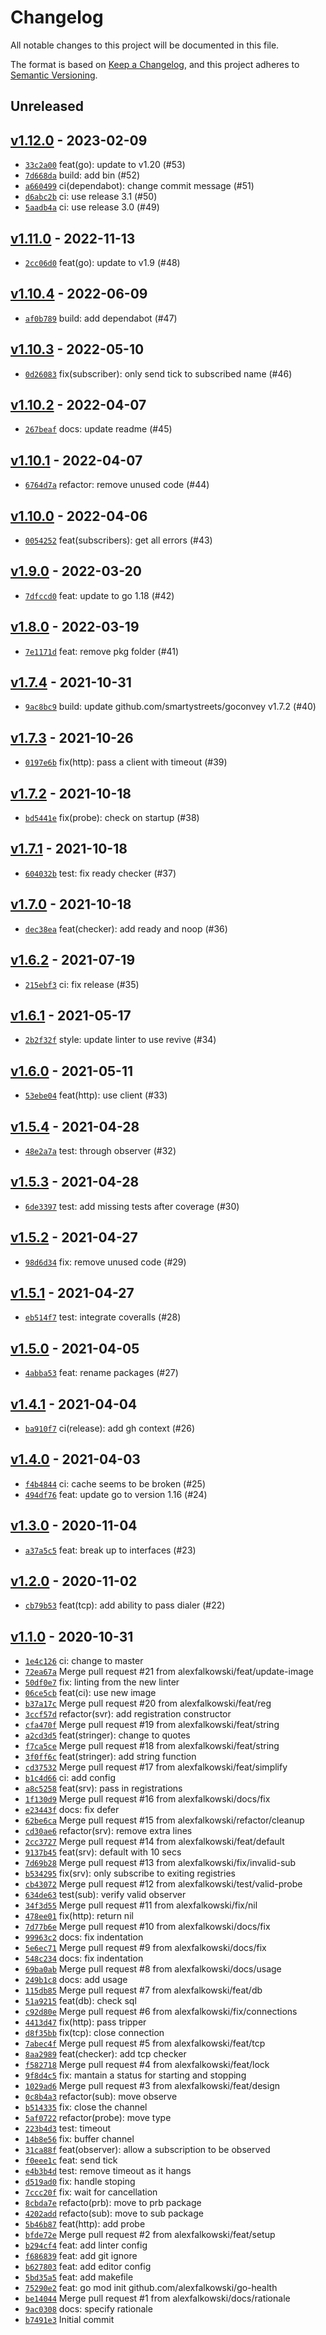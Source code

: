 # Changelog

All notable changes to this project will be documented in this file.

The format is based on [Keep a Changelog](https://keepachangelog.com/en/1.0.0/), and this project adheres to [Semantic Versioning](https://semver.org/spec/v2.0.0.html).

## Unreleased

## [v1.12.0](https://github.com/alexfalkowski/go-health/releases/tag/v1.12.0) - 2023-02-09

- [`33c2a00`](https://github.com/alexfalkowski/go-health/commit/33c2a00fb238af541950f930591b70e4f5bf066d) feat(go): update to v1.20 (#53)
- [`7d668da`](https://github.com/alexfalkowski/go-health/commit/7d668da6b2b85f9b53d8a04860e194645e2adbfa) build: add bin (#52)
- [`a660499`](https://github.com/alexfalkowski/go-health/commit/a660499b88c38142cb844d7f82520f978bb67855) ci(dependabot): change commit message (#51)
- [`d6abc2b`](https://github.com/alexfalkowski/go-health/commit/d6abc2bd2f833eb680a3d927547e2d3ad4ea86ca) ci: use release 3.1 (#50)
- [`5aadb4a`](https://github.com/alexfalkowski/go-health/commit/5aadb4a96df0c93bae24ee723dae352c4f938316) ci: use release 3.0 (#49)

## [v1.11.0](https://github.com/alexfalkowski/go-health/releases/tag/v1.11.0) - 2022-11-13

- [`2cc06d0`](https://github.com/alexfalkowski/go-health/commit/2cc06d0459ce7845f698aefa5fd9d387e315aea1) feat(go): update to v1.9 (#48)

## [v1.10.4](https://github.com/alexfalkowski/go-health/releases/tag/v1.10.4) - 2022-06-09

- [`af0b789`](https://github.com/alexfalkowski/go-health/commit/af0b789db49701a41d116cb72f44fe19fbcc8f8b) build: add dependabot (#47)

## [v1.10.3](https://github.com/alexfalkowski/go-health/releases/tag/v1.10.3) - 2022-05-10

- [`0d26083`](https://github.com/alexfalkowski/go-health/commit/0d260831ad8e1720ca954f76b08fcd841baefb8a) fix(subscriber): only send tick to subscribed name (#46)

## [v1.10.2](https://github.com/alexfalkowski/go-health/releases/tag/v1.10.2) - 2022-04-07

- [`267beaf`](https://github.com/alexfalkowski/go-health/commit/267beaf2b0eecb76fdf631ed25c98026ce40b618) docs: update readme (#45)

## [v1.10.1](https://github.com/alexfalkowski/go-health/releases/tag/v1.10.1) - 2022-04-07

- [`6764d7a`](https://github.com/alexfalkowski/go-health/commit/6764d7afed51a14101c71346ee25dd36754675ab) refactor: remove unused code (#44)

## [v1.10.0](https://github.com/alexfalkowski/go-health/releases/tag/v1.10.0) - 2022-04-06

- [`0054252`](https://github.com/alexfalkowski/go-health/commit/0054252aa02cff4ae40f2fcd485e847df0e11ef2) feat(subscribers): get all errors (#43)

## [v1.9.0](https://github.com/alexfalkowski/go-health/releases/tag/v1.9.0) - 2022-03-20

- [`7dfccd0`](https://github.com/alexfalkowski/go-health/commit/7dfccd04c3cecbd3f23bea9ac86c2ca0f9b65de8) feat: update to go 1.18 (#42)

## [v1.8.0](https://github.com/alexfalkowski/go-health/releases/tag/v1.8.0) - 2022-03-19

- [`7e1171d`](https://github.com/alexfalkowski/go-health/commit/7e1171d60dd972f5496669c91af0d425e52407a8) feat: remove pkg folder (#41)

## [v1.7.4](https://github.com/alexfalkowski/go-health/releases/tag/v1.7.4) - 2021-10-31

- [`9ac8bc9`](https://github.com/alexfalkowski/go-health/commit/9ac8bc9d4d21ff05f6fef70e1290683479ddc31b) build: update github.com/smartystreets/goconvey v1.7.2 (#40)

## [v1.7.3](https://github.com/alexfalkowski/go-health/releases/tag/v1.7.3) - 2021-10-26

- [`0197e6b`](https://github.com/alexfalkowski/go-health/commit/0197e6b21a465cb7ca8d029ac26b596e79ac15a2) fix(http): pass a client with timeout (#39)

## [v1.7.2](https://github.com/alexfalkowski/go-health/releases/tag/v1.7.2) - 2021-10-18

- [`bd5441e`](https://github.com/alexfalkowski/go-health/commit/bd5441eb3c6e9e8947410059d42a47daa911df18) fix(probe): check on startup (#38)

## [v1.7.1](https://github.com/alexfalkowski/go-health/releases/tag/v1.7.1) - 2021-10-18

- [`604032b`](https://github.com/alexfalkowski/go-health/commit/604032b6ac159961ea888a6a56b17a4ec214d21e) test: fix ready checker (#37)

## [v1.7.0](https://github.com/alexfalkowski/go-health/releases/tag/v1.7.0) - 2021-10-18

- [`dec38ea`](https://github.com/alexfalkowski/go-health/commit/dec38eaf6df354062fc79f865af9cd718fee91f4) feat(checker): add ready and noop (#36)

## [v1.6.2](https://github.com/alexfalkowski/go-health/releases/tag/v1.6.2) - 2021-07-19

- [`215ebf3`](https://github.com/alexfalkowski/go-health/commit/215ebf308e4644d9724b3471acdc397ce6a1f5d8) ci: fix release (#35)

## [v1.6.1](https://github.com/alexfalkowski/go-health/releases/tag/v1.6.1) - 2021-05-17

- [`2b2f32f`](https://github.com/alexfalkowski/go-health/commit/2b2f32f7b00eec06544a7ae87c99b057056ba3a6) style: update linter to use revive (#34)

## [v1.6.0](https://github.com/alexfalkowski/go-health/releases/tag/v1.6.0) - 2021-05-11

- [`53ebe04`](https://github.com/alexfalkowski/go-health/commit/53ebe04463d7d68659f4aab0f897b5490127be5f) feat(http): use client (#33)

## [v1.5.4](https://github.com/alexfalkowski/go-health/releases/tag/v1.5.4) - 2021-04-28

- [`48e2a7a`](https://github.com/alexfalkowski/go-health/commit/48e2a7a102f48e88accefe054380f3747568c14e) test: through observer (#32)

## [v1.5.3](https://github.com/alexfalkowski/go-health/releases/tag/v1.5.3) - 2021-04-28

- [`6de3397`](https://github.com/alexfalkowski/go-health/commit/6de3397746b7b1370b5aa46edf2f61cab17577fb) test: add missing tests after coverage (#30)

## [v1.5.2](https://github.com/alexfalkowski/go-health/releases/tag/v1.5.2) - 2021-04-27

- [`98d6d34`](https://github.com/alexfalkowski/go-health/commit/98d6d34d546a77a232a4f73f1ec55454b52a09ed) fix: remove unused code (#29)

## [v1.5.1](https://github.com/alexfalkowski/go-health/releases/tag/v1.5.1) - 2021-04-27

- [`eb514f7`](https://github.com/alexfalkowski/go-health/commit/eb514f785938a75c721e82805fbe4da3dc395141) test: integrate coveralls (#28)

## [v1.5.0](https://github.com/alexfalkowski/go-health/releases/tag/v1.5.0) - 2021-04-05

- [`4abba53`](https://github.com/alexfalkowski/go-health/commit/4abba53eca7887ef6205266d38492c87b4d15004) feat: rename packages (#27)

## [v1.4.1](https://github.com/alexfalkowski/go-health/releases/tag/v1.4.1) - 2021-04-04

- [`ba910f7`](https://github.com/alexfalkowski/go-health/commit/ba910f795e30d2054d2a153f1ee085d3a5dc9440) ci(release): add gh context (#26)

## [v1.4.0](https://github.com/alexfalkowski/go-health/releases/tag/v1.4.0) - 2021-04-03

- [`f4b4844`](https://github.com/alexfalkowski/go-health/commit/f4b48448dbb90104300451df25cc3d954177736c) ci: cache seems to be broken (#25)
- [`494df76`](https://github.com/alexfalkowski/go-health/commit/494df76909d74f28a38f39b6e7c282b0f839ad7a) feat: update go to version 1.16 (#24)

## [v1.3.0](https://github.com/alexfalkowski/go-health/releases/tag/v1.3.0) - 2020-11-04

- [`a37a5c5`](https://github.com/alexfalkowski/go-health/commit/a37a5c572a84f54f293e65e70ace96cbf826d8c0) feat: break up to interfaces (#23)

## [v1.2.0](https://github.com/alexfalkowski/go-health/releases/tag/v1.2.0) - 2020-11-02

- [`cb79b53`](https://github.com/alexfalkowski/go-health/commit/cb79b534053a2ab2189969fa2fe06f18b72b2cd0) feat(tcp): add ability to pass dialer (#22)

## [v1.1.0](https://github.com/alexfalkowski/go-health/releases/tag/v1.1.0) - 2020-10-31

- [`1e4c126`](https://github.com/alexfalkowski/go-health/commit/1e4c1268c69d8610e8c1a23e0d4a7b16b6dfe898) ci: change to master
- [`72ea67a`](https://github.com/alexfalkowski/go-health/commit/72ea67ad51d597e7baa848d5e3f75a8b53837025) Merge pull request #21 from alexfalkowski/feat/update-image
- [`50df0e7`](https://github.com/alexfalkowski/go-health/commit/50df0e73d3bfe7639cfc81c1dce64811f49110e0) fix: linting from the new linter
- [`06ce5cb`](https://github.com/alexfalkowski/go-health/commit/06ce5cb972735c1cd03d96a6cdd3f7e2a2d8ca7b) feat(ci): use new image
- [`b37a17c`](https://github.com/alexfalkowski/go-health/commit/b37a17c04a0169bf50f45c4a1315657129e2ade0) Merge pull request #20 from alexfalkowski/feat/reg
- [`3ccf57d`](https://github.com/alexfalkowski/go-health/commit/3ccf57d3ed7f1d77f97deab93bd2e435d805691f) refactor(svr): add registration constructor
- [`cfa470f`](https://github.com/alexfalkowski/go-health/commit/cfa470fb3fb3d4466a848e4fbc1f586a2dc8d8c7) Merge pull request #19 from alexfalkowski/feat/string
- [`a2cd3d5`](https://github.com/alexfalkowski/go-health/commit/a2cd3d5fe4b20ffed9838c90441c283c8d9d4d1b) feat(stringer): change to quotes
- [`f7ca5ce`](https://github.com/alexfalkowski/go-health/commit/f7ca5ce4820bbb8f0a994f2226a920815e8eafef) Merge pull request #18 from alexfalkowski/feat/string
- [`3f0ff6c`](https://github.com/alexfalkowski/go-health/commit/3f0ff6c058f7620a7f1f83ac0939e939e93ffa29) feat(stringer): add string function
- [`cd37532`](https://github.com/alexfalkowski/go-health/commit/cd37532f9c58422f8ec08f63a9d231418d485844) Merge pull request #17 from alexfalkowski/feat/simplify
- [`b1c4d66`](https://github.com/alexfalkowski/go-health/commit/b1c4d66a59c000905392857f7657a0fd4f2c26ad) ci: add config
- [`a8c5258`](https://github.com/alexfalkowski/go-health/commit/a8c5258af299b995f0a0624cf534c20eb91ce0fb) feat(srv): pass in registrations
- [`1f130d9`](https://github.com/alexfalkowski/go-health/commit/1f130d9ff3ba3f8c7519270270af69eec4abe0fc) Merge pull request #16 from alexfalkowski/docs/fix
- [`e23443f`](https://github.com/alexfalkowski/go-health/commit/e23443f3915383916838f7b991562fb1669acca6) docs: fix defer
- [`62be6ca`](https://github.com/alexfalkowski/go-health/commit/62be6cab34756ce98742d05e57b6542bd2bf695d) Merge pull request #15 from alexfalkowski/refactor/cleanup
- [`cd30ae6`](https://github.com/alexfalkowski/go-health/commit/cd30ae6ae8cb0e8c5041f461180ab7bab6ce9579) refactor(srv): remove extra lines
- [`2cc3727`](https://github.com/alexfalkowski/go-health/commit/2cc3727fbbd4ebf4fe9c70bc3d689822524b387f) Merge pull request #14 from alexfalkowski/feat/default
- [`9137b45`](https://github.com/alexfalkowski/go-health/commit/9137b45d2b9d29b7f55c4bcd89ffec9022877f06) feat(srv): default with 10 secs
- [`7d69b28`](https://github.com/alexfalkowski/go-health/commit/7d69b28d3d7c17ef9f408229c088945d697755ab) Merge pull request #13 from alexfalkowski/fix/invalid-sub
- [`b534295`](https://github.com/alexfalkowski/go-health/commit/b534295027350707542f5133346b448d5299aa24) fix(srv): only subscribe to exiting registries
- [`cb43072`](https://github.com/alexfalkowski/go-health/commit/cb43072dcf1fc6cbe295f5d3266bcd3e25e676eb) Merge pull request #12 from alexfalkowski/test/valid-probe
- [`634de63`](https://github.com/alexfalkowski/go-health/commit/634de638aaf66c5bec279655e9a7cbe414b2fc7c) test(sub): verify valid observer
- [`34f3d55`](https://github.com/alexfalkowski/go-health/commit/34f3d55db6055a2971e6b9e78bafad91be616217) Merge pull request #11 from alexfalkowski/fix/nil
- [`478ee01`](https://github.com/alexfalkowski/go-health/commit/478ee01d521365b72339ce53a3861e8fc3d0a53c) fix(http): return nil
- [`7d77b6e`](https://github.com/alexfalkowski/go-health/commit/7d77b6ef59370fdccdc8234312f370f8a04fa3aa) Merge pull request #10 from alexfalkowski/docs/fix
- [`99963c2`](https://github.com/alexfalkowski/go-health/commit/99963c2f62303e4403dc25753d5c4147439a0b6e) docs: fix indentation
- [`5e6ec71`](https://github.com/alexfalkowski/go-health/commit/5e6ec7174a904bc726472bd0fbe4b182d5ace9a0) Merge pull request #9 from alexfalkowski/docs/fix
- [`548c234`](https://github.com/alexfalkowski/go-health/commit/548c2347a802232f17e90754a2b29bd65123c8b9) docs: fix indentation
- [`69ba0ab`](https://github.com/alexfalkowski/go-health/commit/69ba0abbbbc39f44336d441de7ffd0d6bc9b5646) Merge pull request #8 from alexfalkowski/docs/usage
- [`249b1c8`](https://github.com/alexfalkowski/go-health/commit/249b1c88658adda9ea0e8d36f09d33579e1ee098) docs: add usage
- [`115db85`](https://github.com/alexfalkowski/go-health/commit/115db85d50d2b0ca29bc7f9b26d8da6f9f1deee1) Merge pull request #7 from alexfalkowski/feat/db
- [`51a9215`](https://github.com/alexfalkowski/go-health/commit/51a92152ff628ca7100659b7715f9da592b44fc2) feat(db): check sql
- [`c92d80e`](https://github.com/alexfalkowski/go-health/commit/c92d80ee8cf34afd37b046b459c4db1ce7abb914) Merge pull request #6 from alexfalkowski/fix/connections
- [`4413d47`](https://github.com/alexfalkowski/go-health/commit/4413d47028201a3c121385a4db9c72d8384568a5) fix(http): pass tripper
- [`d8f35bb`](https://github.com/alexfalkowski/go-health/commit/d8f35bb6c4f7a7d9d307646abbe616041e31d60b) fix(tcp): close connection
- [`7abec4f`](https://github.com/alexfalkowski/go-health/commit/7abec4ff76651ca617bb1650f474e31c88fe6743) Merge pull request #5 from alexfalkowski/feat/tcp
- [`8aa2989`](https://github.com/alexfalkowski/go-health/commit/8aa2989530c8c38ac1799b5e6e58ba3d10f8e8fc) feat(checker): add tcp checker
- [`f582718`](https://github.com/alexfalkowski/go-health/commit/f582718d9d9d4aa2ea46b12fc63b6838d99fc65b) Merge pull request #4 from alexfalkowski/feat/lock
- [`9f8d4c5`](https://github.com/alexfalkowski/go-health/commit/9f8d4c546458277eb07e9b235a8ef2a02c0c6eae) fix: mantain a status for starting and stopping
- [`1029ad6`](https://github.com/alexfalkowski/go-health/commit/1029ad6acfdccece0e0d8f10fbcdcd296106fb84) Merge pull request #3 from alexfalkowski/feat/design
- [`0c8b4a3`](https://github.com/alexfalkowski/go-health/commit/0c8b4a34684fc591cc2dac10037dbfc82299668e) refactor(sub): move observe
- [`b514335`](https://github.com/alexfalkowski/go-health/commit/b514335cb7ae4d795eb5d07745b786ac946175d7) fix: close the channel
- [`5af0722`](https://github.com/alexfalkowski/go-health/commit/5af07224a89777ecde47f144ea925a1f1d413209) refactor(probe): move type
- [`223b4d3`](https://github.com/alexfalkowski/go-health/commit/223b4d308b2f2b7615ffafbbf5b6459a98293f49) test: timeout
- [`14b8e56`](https://github.com/alexfalkowski/go-health/commit/14b8e5644323330c3b608dcff64a83840f94661b) fix: buffer channel
- [`31ca88f`](https://github.com/alexfalkowski/go-health/commit/31ca88fc1a7caeec78d3800b83170fcd527e712c) feat(observer): allow a subscription to be observed
- [`f0eee1c`](https://github.com/alexfalkowski/go-health/commit/f0eee1cf946cf86cf2469ab0ab654db2c1729879) feat: send tick
- [`e4b3b4d`](https://github.com/alexfalkowski/go-health/commit/e4b3b4da3bcd3e3462a53f65d29db964edea28fd) test: remove timeout as it hangs
- [`d519ad0`](https://github.com/alexfalkowski/go-health/commit/d519ad0f3dc76148d9a7ea2e597882375db66117) fix: handle stoping
- [`7ccc20f`](https://github.com/alexfalkowski/go-health/commit/7ccc20ff29f165ecf6469dbe987e182233b388f5) fix: wait for cancellation
- [`8cbda7e`](https://github.com/alexfalkowski/go-health/commit/8cbda7e802ef0a57297043276f69ca17e81dc590) refacto(prb): move to prb package
- [`4202add`](https://github.com/alexfalkowski/go-health/commit/4202add1a645f593719ed1c38e0470dd15155040) refacto(sub): move to sub package
- [`5b46b87`](https://github.com/alexfalkowski/go-health/commit/5b46b878508e23335b7ba5c1e0c9f0b2bb8afd4a) feat(http): add probe
- [`bfde72e`](https://github.com/alexfalkowski/go-health/commit/bfde72ef15698dc1d5ecbe7cf7d9f78b8769e876) Merge pull request #2 from alexfalkowski/feat/setup
- [`b294cf4`](https://github.com/alexfalkowski/go-health/commit/b294cf457c1a6cc26f6bf7287a825bbf6eecd9a6) feat: add linter config
- [`f686839`](https://github.com/alexfalkowski/go-health/commit/f686839c5ea8cbd90c3367592392a6c22fa6d5fa) feat: add git ignore
- [`b627803`](https://github.com/alexfalkowski/go-health/commit/b627803bb3cc440f8b16e7c37fc5e5784a903a76) feat: add editor config
- [`5bd35a5`](https://github.com/alexfalkowski/go-health/commit/5bd35a5e8ea395d19afd2b04e6dcf550fa3529c2) feat: add makefile
- [`75290e2`](https://github.com/alexfalkowski/go-health/commit/75290e2ddb916350f5ef5923c6199522f0b028f7) feat: go mod init github.com/alexfalkowski/go-health
- [`be14044`](https://github.com/alexfalkowski/go-health/commit/be1404409b7783138cbcaa1ec3ebe43fa5fc511a) Merge pull request #1 from alexfalkowski/docs/rationale
- [`9ac0308`](https://github.com/alexfalkowski/go-health/commit/9ac0308d762cae57951a44217c606ae839b5586a) docs: specify rationale
- [`b7491e3`](https://github.com/alexfalkowski/go-health/commit/b7491e3458473ac8d05cc46635e67f5baad10806) Initial commit
